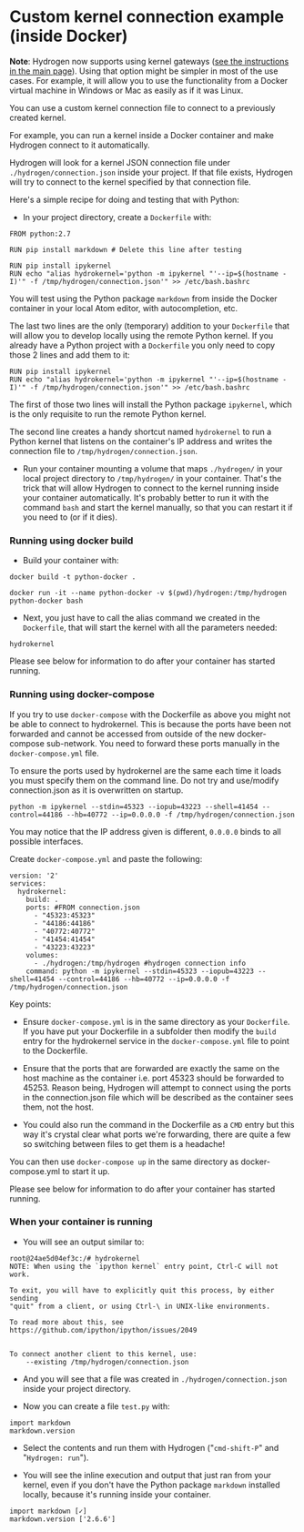 # Custom kernel connection example (inside Docker)

**Note**: Hydrogen now supports using kernel gateways ([see the instructions in the main page](https://github.com/nteract/hydrogen/blob/master/README.md)). Using that option might be simpler in most of the use cases. For example, it will allow you to use the functionality from a Docker virtual machine in Windows or Mac as easily as if it was Linux.

You can use a custom kernel connection file to connect to a previously created kernel.

For example, you can run a kernel inside a Docker container and make Hydrogen connect to it automatically.

Hydrogen will look for a kernel JSON connection file under `./hydrogen/connection.json` inside your project. If that file exists, Hydrogen will try to connect to the kernel specified by that connection file.

Here's a simple recipe for doing and testing that with Python:

* In your project directory, create a `Dockerfile` with:

```
FROM python:2.7

RUN pip install markdown # Delete this line after testing

RUN pip install ipykernel
RUN echo "alias hydrokernel='python -m ipykernel "'--ip=$(hostname -I)'" -f /tmp/hydrogen/connection.json'" >> /etc/bash.bashrc
```

You will test using the Python package `markdown` from inside the Docker container in your local Atom editor, with autocompletion, etc.

The last two lines are the only (temporary) addition to your `Dockerfile` that will allow you to develop locally using the remote Python kernel. If you already have a Python project with a `Dockerfile` you only need to copy those 2 lines and add them to it:

```
RUN pip install ipykernel
RUN echo "alias hydrokernel='python -m ipykernel "'--ip=$(hostname -I)'" -f /tmp/hydrogen/connection.json'" >> /etc/bash.bashrc
```

The first of those two lines will install the Python package `ipykernel`, which is the only requisite to run the remote Python kernel.

The second line creates a handy shortcut named `hydrokernel` to run a Python kernel that listens on the container's IP address and writes the connection file to `/tmp/hydrogen/connection.json`.

* Run your container mounting a volume that maps `./hydrogen/` in your local project directory to `/tmp/hydrogen/` in your container. That's the trick that will allow Hydrogen to connect to the kernel running inside your container automatically. It's probably better to run it with the command `bash` and start the kernel manually, so that you can restart it if you need to (or if it dies).

### Running using docker build

* Build your container with:

```
docker build -t python-docker .
```

```
docker run -it --name python-docker -v $(pwd)/hydrogen:/tmp/hydrogen python-docker bash
```

* Next, you just have to call the alias command we created in the `Dockerfile`, that will start the kernel with all the parameters needed:

```
hydrokernel
```
Please see below for information to do after your container has started running.

### Running using docker-compose

If you try to use `docker-compose` with the Dockerfile as above you might not be able to connect to hydrokernel. This is because the ports have been not forwarded and cannot be accessed from outside of the new docker-compose sub-network. You need to forward these ports manually in the `docker-compose.yml` file.

To ensure the ports used by hydrokernel are the same each time it loads you must specify them on the command line. Do not try and use/modify connection.json as it is overwritten on startup.
```
python -m ipykernel --stdin=45323 --iopub=43223 --shell=41454 --control=44186 --hb=40772 --ip=0.0.0.0 -f /tmp/hydrogen/connection.json
```
You may notice that the IP address given is different, `0.0.0.0` binds to all possible interfaces.

Create `docker-compose.yml` and paste the following:
```
version: '2'
services:
  hydrokernel:
    build: .
    ports: #FROM connection.json
      - "45323:45323"
      - "44186:44186"
      - "40772:40772"
      - "41454:41454"
      - "43223:43223"
    volumes:
      - ./hydrogen:/tmp/hydrogen #hydrogen connection info
    command: python -m ipykernel --stdin=45323 --iopub=43223 --shell=41454 --control=44186 --hb=40772 --ip=0.0.0.0 -f /tmp/hydrogen/connection.json
```
Key points:
* Ensure `docker-compose.yml` is in the same directory as your `Dockerfile`. If you have put your Dockerfile in a subfolder then modify the `build` entry for the hydrokernel service in the `docker-compose.yml` file to point to the Dockerfile.

* Ensure that the ports that are forwarded are exactly the same on the host machine as the container i.e. port 45323 should be forwarded to 45253. Reason being, Hydrogen will attempt to connect using the ports in the connection.json file which will be described as the container sees them, not the host.

* You could also run the command in the Dockerfile as a `CMD` entry but this way it's crystal clear what ports we're forwarding, there are quite a few so switching between files to get them is a headache!

You can then use `docker-compose up` in the same directory as docker-compose.yml to start it up.

Please see below for information to do after your container has started running.

### When your container is running
* You will see an output similar to:

```
root@24ae5d04ef3c:/# hydrokernel
NOTE: When using the `ipython kernel` entry point, Ctrl-C will not work.

To exit, you will have to explicitly quit this process, by either sending
"quit" from a client, or using Ctrl-\ in UNIX-like environments.

To read more about this, see https://github.com/ipython/ipython/issues/2049


To connect another client to this kernel, use:
    --existing /tmp/hydrogen/connection.json
```

* And you will see that a file was created in `./hydrogen/connection.json` inside your project directory.

* Now you can create a file `test.py` with:

```
import markdown
markdown.version
```

* Select the contents and run them with Hydrogen ("`cmd-shift-P`" and "`Hydrogen: run`").

* You will see the inline execution and output that just ran from your kernel, even if you don't have the Python package `markdown` installed locally, because it's running inside your container.

```
import markdown [✓]
markdown.version ['2.6.6']
```
